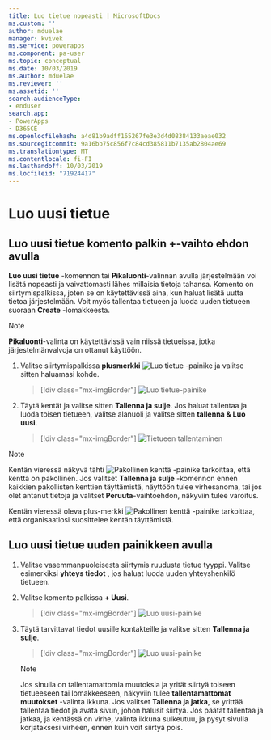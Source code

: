 ```yaml
---
title: Luo tietue nopeasti | MicrosoftDocs
ms.custom: ''
author: mduelae
manager: kvivek
ms.service: powerapps
ms.component: pa-user
ms.topic: conceptual
ms.date: 10/03/2019
ms.author: mduelae
ms.reviewer: ''
ms.assetid: ''
search.audienceType:
- enduser
search.app:
- PowerApps
- D365CE
ms.openlocfilehash: a4d81b9adff165267fe3e3d4d08384133aeae032
ms.sourcegitcommit: 9a16bb75c856f7c84cd385811b7135ab2804ae69
ms.translationtype: MT
ms.contentlocale: fi-FI
ms.lasthandoff: 10/03/2019
ms.locfileid: "71924417"
---
```

# <a name="create-a-new-record"></a>Luo uusi tietue

## <a name="create-a-new-record-using-the--option-on-the-command-bar"></a>Luo uusi tietue komento palkin +-vaihto ehdon avulla

**Luo uusi tietue** -komennon tai **Pikaluonti**-valinnan avulla järjestelmään voi lisätä nopeasti ja vaivattomasti lähes millaisia tietoja tahansa. Komento on siirtymispalkissa, joten se on käytettävissä aina, kun haluat lisätä uutta tietoa järjestelmään. Voit myös tallentaa tietueen ja luoda uuden tietueen suoraan **Create** -lomakkeesta.

> [!NOTE]
> **Pikaluonti**-valinta on käytettävissä vain niissä tietueissa, jotka järjestelmänvalvoja on ottanut käyttöön.
    
1. Valitse siirtymispalkissa **plusmerkki** ![Luo tietue -painike](media/create-record-button.png "Luo tietue -painike") ja valitse sitten haluamasi kohde.  

    > [!div class="mx-imgBorder"] 
    > ![Luo tietue-painike](media/newrecord1.png "Luo tietue-painike")
  
2.  Täytä kentät ja valitse sitten **Tallenna ja sulje**. Jos haluat tallentaa ja luoda toisen tietueen, valitse alanuoli ja valitse sitten **tallenna & Luo uusi**.

     > [!div class="mx-imgBorder"] 
     > ![Tietueen tallentaminen](media/quick_create.png "Tietueen tallentaminen")
  
> [!NOTE]
> Kentän vieressä näkyvä tähti ![Pakollinen kenttä -painike](media/required-field-button.png "Pakollinen kenttä -painike") tarkoittaa, että kenttä on pakollinen. Jos valitset **Tallenna ja sulje** -komennon ennen kaikkien pakollisten kenttien täyttämistä, näyttöön tulee virhesanoma, tai jos olet antanut tietoja ja valitset **Peruuta**-vaihtoehdon, näkyviin tulee varoitus.
>   
> Kentän vieressä oleva plus-merkki ![Pakollinen kenttä -painike](media/recommended-field-button.png "Pakollinen kenttä -painike") tarkoittaa, että organisaatiosi suosittelee kentän täyttämistä.  


## <a name="create-a-new-record-using-the-new-button"></a>Luo uusi tietue uuden painikkeen avulla 

1. Valitse vasemmanpuoleisesta siirtymis ruudusta tietue tyyppi. Valitse esimerkiksi **yhteys tiedot** , jos haluat luoda uuden yhteyshenkilö tietueen.
2. Valitse komento palkissa **+ Uusi**.

    > [!div class="mx-imgBorder"] 
    > ![Luo uusi-painike](media/newrecord2.png "Luo uusi-painike")
  
3. Täytä tarvittavat tiedot uusille kontakteille ja valitse sitten **Tallenna ja sulje**.

    > [!div class="mx-imgBorder"] 
    > ![Luo uusi-painike](media/newrecord3.png "Luo uusi-painike")

    > [!NOTE]
    > Jos sinulla on tallentamattomia muutoksia ja yrität siirtyä toiseen tietueeseen tai lomakkeeseen, näkyviin tulee **tallentamattomat muutokset** -valinta ikkuna. Jos valitset **Tallenna ja jatka**, se yrittää tallentaa tiedot ja avata sivun, johon halusit siirtyä. Jos päätät tallentaa ja jatkaa, ja kentässä on virhe, valinta ikkuna sulkeutuu, ja pysyt sivulla korjataksesi virheen, ennen kuin voit siirtyä pois.
